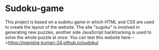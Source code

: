 # Sudoku-game
This project is based on a sudoku game in which HTML and CSS are used to create the layout of the website. The site "sugoku" is involved in generating new puzzles, another side JavaScript backtracking is used to solve the whole puzzle at once.
You can test this website here-->https://manisha-kumari-24.github.io/sudoku/
